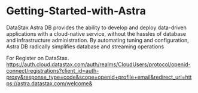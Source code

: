 # Getting-Started-with-Astra
DataStax Astra DB provides the ability to develop and deploy data-driven applications with a cloud-native service, without the hassles of database and infrastructure administration. By automating tuning and configuration, Astra DB radically simplifies database and streaming operations

For Register on DataStax.
https://auth.cloud.datastax.com/auth/realms/CloudUsers/protocol/openid-connect/registrations?client_id=auth-proxy&response_type=code&scope=openid+profile+email&redirect_uri=https://astra.datastax.com/welcome&
